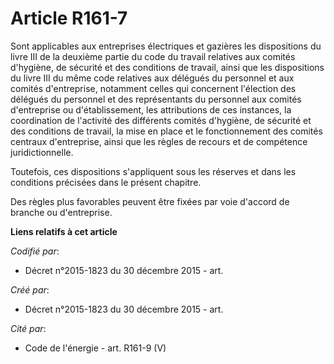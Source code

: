 # Article R161-7

Sont applicables aux entreprises électriques et gazières les dispositions du livre III de la deuxième partie du code du
travail relatives aux comités d'hygiène, de sécurité et des conditions de travail, ainsi que les dispositions du livre III du
même code relatives aux délégués du personnel et aux comités d'entreprise, notamment celles qui concernent l'élection des
délégués du personnel et des représentants du personnel aux comités d'entreprise ou d'établissement, les attributions de ces
instances, la coordination de l'activité des différents comités d'hygiène, de sécurité et des conditions de travail, la mise
en place et le fonctionnement des comités centraux d'entreprise, ainsi que les règles de recours et de compétence
juridictionnelle.

Toutefois, ces dispositions s'appliquent sous les réserves et dans les conditions précisées dans le présent chapitre.

Des règles plus favorables peuvent être fixées par voie d'accord de branche ou d'entreprise.

**Liens relatifs à cet article**

_Codifié par_:

  - Décret n°2015-1823 du 30 décembre 2015 - art.

_Créé par_:

  - Décret n°2015-1823 du 30 décembre 2015 - art.

_Cité par_:

  - Code de l'énergie - art. R161-9 (V)
